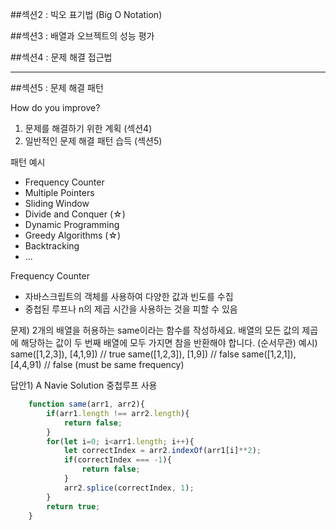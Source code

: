 ##섹션2 : 빅오 표기법 (Big O Notation)

##섹션3 : 배열과 오브젝트의 성능 평가

##섹션4 : 문제 해결 접근법

---
##섹션5 : 문제 해결 패턴

How do you improve?
1. 문제를 해결하기 위한 계획 (섹션4)
2. 일반적인 문제 해결 패턴 습득 (섹션5)

패턴 예시
- Frequency Counter
- Multiple Pointers
- Sliding Window
- Divide and Conquer (☆)
- Dynamic Programming
- Greedy Algorithms (☆)
- Backtracking
- ...

Frequency Counter
- 자바스크립트의 객체를 사용하여 다양한 값과 빈도를 수집
- 중첩된 루프나 n의 제곱 시간을 사용하는 것을 피할 수 있음

문제) 2개의 배열을 허용하는 same이라는 함수를 작성하세요. 배열의 모든 값의 제곱에 해당하는 값이 두 번째 배열에 모두 가지면 참을 반환해야 합니다. (순서무관)
예시) same([1,2,3]), [4,1,9]) // true
      same([1,2,3]), [1,9]) // false
      same([1,2,1]), [4,4,91) // false (must be same frequency)

답안1) A Navie Solution 중첩루프 사용
```javascript
    function same(arr1, arr2){
        if(arr1.length !== arr2.length){
            return false;
        }
        for(let i=0; i<arr1.length; i++){
            let correctIndex = arr2.indexOf(arr1[i]**2);
            if(correctIndex === -1){
                return false;
            }
            arr2.splice(correctIndex, 1);
        }
        return true;
    }
```